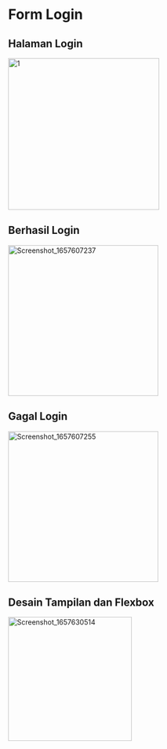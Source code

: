 # Form Login

## Halaman Login
<img width="308" alt="1" src="https://user-images.githubusercontent.com/68727623/178492901-c2a2142c-16fe-4081-8c17-723ac6060404.png">

## Berhasil Login
<img width="306" alt="Screenshot_1657607237" src="https://user-images.githubusercontent.com/68727623/178493211-0387319e-fe01-4bfb-9e3d-9024f7955cbf.png">

## Gagal Login
<img width="306" alt="Screenshot_1657607255" src="https://user-images.githubusercontent.com/68727623/178493631-0a3e75f8-0269-4538-890a-ae01b1d3eecb.png">


## Desain Tampilan dan Flexbox
<img width="252" alt="Screenshot_1657630514" src="https://user-images.githubusercontent.com/68727623/178495151-432a1bbc-1631-4faf-8b4e-9fb4ff47f6e2.png">
